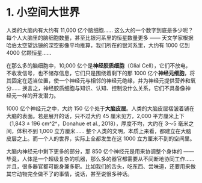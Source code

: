 # 1. 小空间大世界

人类的大脑内有大约有 11,000 亿个脑细胞…… 这么大的一个数字到底是多少呢？每个人大脑里的脑细胞数量，甚至比银河系里的恒星数量更多 —— 天文学家根据哈伯太空望远镜的深空影像平均推算，我们所在的银河系里，大约有 1000 亿到 4000 亿颗恒星……

在那么多的脑细胞中，10,000 亿个是**神经胶质细胞**（Glial Cell），它们不放电，不收发信号，也不储存信息，它们只是围绕着剩下的那 1000 亿个**神经元细胞**，将其固定在适当位置，使一个神经元与相邻的神经元绝缘，并为神经元提供营养和氧分…… 换言之，神经胶质细胞与知识、认知、控制没什么关系，它们不具备像神经元一样的开发潜力。

1000 亿个神经元之中，大约 150 亿个处于**大脑皮层**。人类的大脑皮层褶皱着铺在大脑的表面。若是展开的话，只不过大约 45 厘米见方，2,000 平方厘米上下（1,843 ± 196 cm^2^，Donahue et al., 2018），厚度不均，大约在 3～5 毫米之间，体积不到 1,000 立方厘米…… 整个人类的文明，本质上来看，都建立在大脑皮层之上。而一个人的世界，实际上全都发生在这 1000 立方厘米不到的空间里。

大脑内神经元中剩下更多的部分，那 850 亿个神经元是用来协调整个身体的 —— 毕竟，人体是一个超级复杂的机器，那么多的器官都需要从不间断地协同工作…… 并且，很多器官都可能身兼多职。比如我们的舌头，吃东西、尝味道，还要用来做其它动物完全做不了的事情，说话，甚至说很多种话。